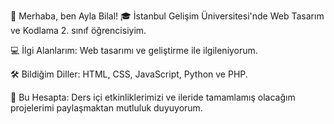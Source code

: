 👋 Merhaba, ben Ayla Bilal!
🎓 İstanbul Gelişim Üniversitesi'nde Web Tasarım ve Kodlama 2. sınıf öğrencisiyim.

💻 İlgi Alanlarım:
Web tasarımı ve geliştirme ile ilgileniyorum.

🛠️ Bildiğim Diller:
HTML, CSS, JavaScript, Python ve PHP.

📂 Bu Hesapta:
Ders içi etkinliklerimizi ve ileride tamamlamış olacağım projelerimi paylaşmaktan mutluluk duyuyorum.
